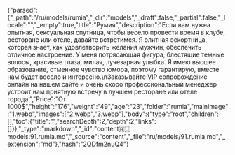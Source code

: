 {"parsed":{"_path":"/ru/models/rumia","_dir":"models","_draft":false,"_partial":false,"_locale":"","_empty":true,"title":"Румия","description":"Если вам нужна опытная, сексуальная спутница, чтобы весело провести время в клубе, ресторане или отеле, давайте встретимся. Я элитная эскортница, которая знает, как удовлетворить желания мужчин, обеспечить отличное настроение. У меня потрясающая фигура, блестящие темные волосы, красивые глаза, милая, лучезарная улыбка. Я имею высшее образование, отменное чувство юмора, поэтому гарантирую, вместе нам будет весело и интересно.\nЗаказывайте VIP сопровождение онлайн на нашем сайте и очень скоро профессиональный менеджер устроит нам приятную встречу в лучшем ресторане или отеле города.","Price":"От 1000$","height":"176","weight":"49","age":"23","folder":"rumia","mainImage":"1.webp","images":["2.webp","3.webp"],"body":{"type":"root","children":[],"toc":{"title":"","searchDepth":2,"depth":2,"links":[]}},"_type":"markdown","_id":"content:ru:models:91.rumia.md","_source":"content","_file":"ru/models/91.rumia.md","_extension":"md"},"hash":"2QDfm2nuQ4"}